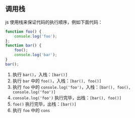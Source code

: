 ## 调用栈

js 使用栈来保证代码的执行顺序，例如下面代码：

```javascript
function foo() {
	console.log('foo');
};
function bar() {
	foo();
	console.log('bar');
}
bar();
```

1. 执行 `bar()`，入栈：`[bar()]`
2. 执行 `bar` 中的 `foo()`，入栈：`[bar(), foo()]`
3. 执行 `foo` 中的 `console.log('foo')`，入栈：`[bar(), foo(), console.log('foo')]`
4. `console.log('foo')` 执行完毕，出栈：`[bar(), foo()]`
5. `foo()` 执行完毕，出栈：`[bar()]`
6. 执行 `foo` 中的 `cons`